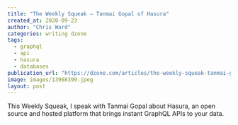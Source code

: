 ```yaml
---
title: "The Weekly Squeak — Tanmai Gopal of Hasura"
created_at: 2020-09-23
author: "Chris Ward"
categories: writing dzone
tags: 
  - graphql
  - api
  - hasura
  - databases
publication_url: "https://dzone.com/articles/the-weekly-squeak-tanmai-gopal-of-hasura"
image: images/13968399.jpeg
layout: post
---
```

This Weekly Squeak, I speak with Tanmai Gopal about Hasura, an open source and hosted platform that brings instant GraphQL APIs to your data.

